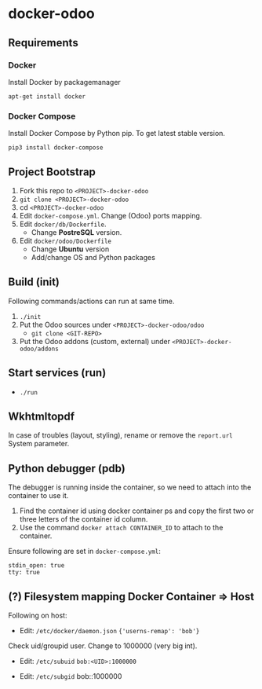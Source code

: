 # docker-odoo

## Requirements

### Docker

Install Docker by packagemanager

`apt-get install docker`

### Docker Compose

Install Docker Compose by Python pip. To get latest stable version.

`pip3 install docker-compose`

## Project Bootstrap

1. Fork this repo to `<PROJECT>-docker-odoo`
2. `git clone <PROJECT>-docker-odoo`
3. cd `<PROJECT>-docker-odoo`
4. Edit `docker-compose.yml`. Change (Odoo) ports mapping.
5. Edit `docker/db/Dockerfile`.
    - Change **PostreSQL** version.
6. Edit `docker/odoo/Dockerfile`
    - Change **Ubuntu** version
    - Add/change OS and Python packages

## Build (init)

Following commands/actions can run at same time.

1. `./init`
2. Put the Odoo sources under `<PROJECT>-docker-odoo/odoo`
    - `git clone <GIT-REPO>`
3. Put the Odoo addons (custom, external) under `<PROJECT>-docker-odoo/addons`

## Start services (run)

- `./run`

## Wkhtmltopdf

In case of troubles (layout, styling), rename or remove the `report.url` System parameter.

## Python debugger (pdb)

The debugger is running inside the container, so we need to attach into the container to use it.

1. Find the container id using docker container ps and copy the first two or three letters of the container id column.
2. Use the command `docker attach CONTAINER_ID` to attach to the container.

Ensure following are set in `docker-compose.yml`:

```
stdin_open: true
tty: true
```

## (?) Filesystem mapping Docker Container => Host

Following on host:

- Edit: `/etc/docker/daemon.json`
`{'userns-remap': 'bob'}`

Check uid/groupid user. Change to 1000000 (very big int).

- Edit: `/etc/subuid`
`bob:<UID>:1000000`

- Edit: `/etc/subgid`
bob:<GID>:1000000
